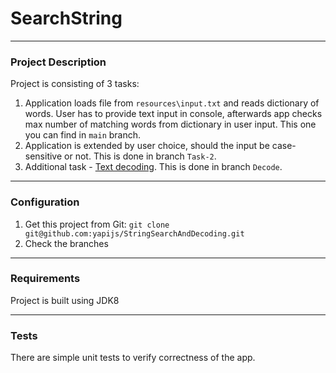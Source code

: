 # SearchString

---

### Project Description
Project is consisting of 3 tasks:
1. Application loads file from `resources\input.txt` and reads dictionary of words. User has to provide text input in console, afterwards app checks max number of matching words from dictionary in user input. This one you can find in `main` branch.
2. Application is extended by user choice, should the input be case-sensitive or not. This is done in branch `Task-2`.
3. Additional task - [Text decoding](http://olimps.lio.lv/uzdevumi.php?show=305). This is done in branch `Decode`.
---
### Configuration
1. Get this project from Git:
   `git clone git@github.com:yapijs/StringSearchAndDecoding.git` <br>
2. Check the branches

---
### Requirements
Project is built using JDK8

---
### Tests
There are simple unit tests to verify correctness of the app.